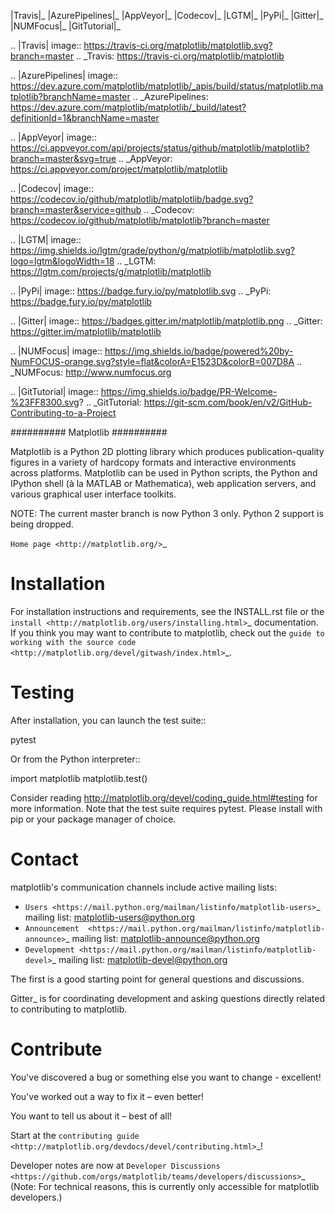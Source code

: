 |Travis|_ |AzurePipelines|_ |AppVeyor|_ |Codecov|_ |LGTM|_ |PyPi|_ |Gitter|_ |NUMFocus|_ |GitTutorial|_


.. |Travis| image:: https://travis-ci.org/matplotlib/matplotlib.svg?branch=master
.. _Travis: https://travis-ci.org/matplotlib/matplotlib

.. |AzurePipelines| image:: https://dev.azure.com/matplotlib/matplotlib/_apis/build/status/matplotlib.matplotlib?branchName=master
.. _AzurePipelines: https://dev.azure.com/matplotlib/matplotlib/_build/latest?definitionId=1&branchName=master

.. |AppVeyor| image:: https://ci.appveyor.com/api/projects/status/github/matplotlib/matplotlib?branch=master&svg=true
.. _AppVeyor: https://ci.appveyor.com/project/matplotlib/matplotlib

.. |Codecov| image:: https://codecov.io/github/matplotlib/matplotlib/badge.svg?branch=master&service=github
.. _Codecov: https://codecov.io/github/matplotlib/matplotlib?branch=master

.. |LGTM| image:: https://img.shields.io/lgtm/grade/python/g/matplotlib/matplotlib.svg?logo=lgtm&logoWidth=18
.. _LGTM: https://lgtm.com/projects/g/matplotlib/matplotlib

.. |PyPi| image:: https://badge.fury.io/py/matplotlib.svg
.. _PyPi: https://badge.fury.io/py/matplotlib

.. |Gitter| image:: https://badges.gitter.im/matplotlib/matplotlib.png
.. _Gitter: https://gitter.im/matplotlib/matplotlib

.. |NUMFocus| image:: https://img.shields.io/badge/powered%20by-NumFOCUS-orange.svg?style=flat&colorA=E1523D&colorB=007D8A
.. _NUMFocus: http://www.numfocus.org

.. |GitTutorial| image:: https://img.shields.io/badge/PR-Welcome-%23FF8300.svg?
.. _GitTutorial: https://git-scm.com/book/en/v2/GitHub-Contributing-to-a-Project

##########
Matplotlib
##########

Matplotlib is a Python 2D plotting library which produces publication-quality
figures in a variety of hardcopy formats and interactive environments across
platforms. Matplotlib can be used in Python scripts, the Python and IPython
shell (à la MATLAB or Mathematica), web application servers, and various
graphical user interface toolkits.

NOTE: The current master branch is now Python 3 only.  Python 2 support is
being dropped.

`Home page <http://matplotlib.org/>`_

Installation
============

For installation instructions and requirements, see the INSTALL.rst file or the
`install <http://matplotlib.org/users/installing.html>`_ documentation. If you
think you may want to contribute to matplotlib, check out the `guide to
working with the source code
<http://matplotlib.org/devel/gitwash/index.html>`_.

Testing
=======

After installation, you can launch the test suite::

  pytest

Or from the Python interpreter::

  import matplotlib
  matplotlib.test()

Consider reading http://matplotlib.org/devel/coding_guide.html#testing for more
information. Note that the test suite requires pytest. Please install with pip
or your package manager of choice.

Contact
=======
matplotlib's communication channels include active mailing lists:

* `Users <https://mail.python.org/mailman/listinfo/matplotlib-users>`_ mailing list: matplotlib-users@python.org
* `Announcement  <https://mail.python.org/mailman/listinfo/matplotlib-announce>`_ mailing list: matplotlib-announce@python.org
* `Development <https://mail.python.org/mailman/listinfo/matplotlib-devel>`_ mailing list: matplotlib-devel@python.org

The first is a good starting point for general questions and discussions.

Gitter_ is for coordinating development and asking questions directly related
to contributing to matplotlib.

Contribute
==========
You've discovered a bug or something else you want to change - excellent!

You've worked out a way to fix it – even better!

You want to tell us about it – best of all!

Start at the `contributing guide <http://matplotlib.org/devdocs/devel/contributing.html>`_!

Developer notes are now at `Developer Discussions <https://github.com/orgs/matplotlib/teams/developers/discussions>`_ (Note: For technical reasons, this is currently only accessible for matplotlib developers.)
